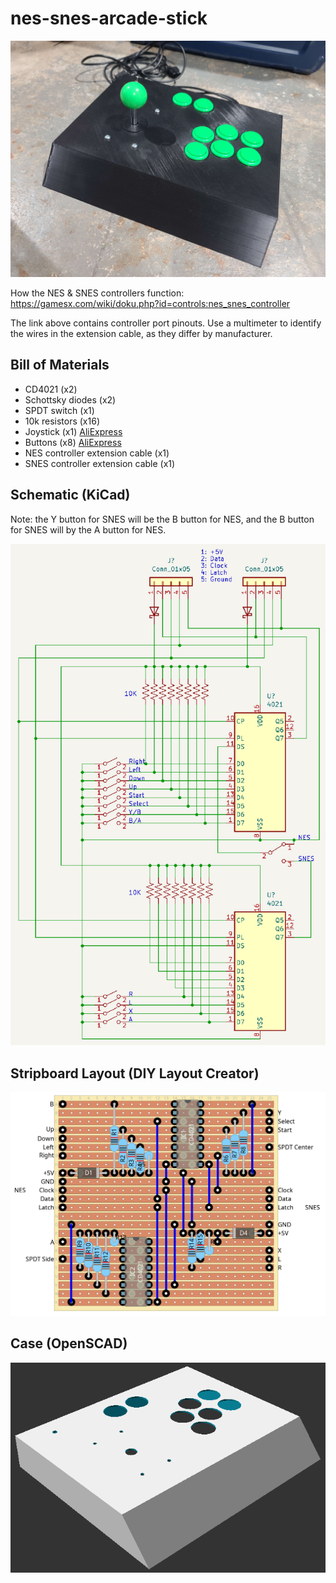 # nes-snes-arcade-stick
![joystick](/images/joystick.jpg)

How the NES & SNES controllers function: https://gamesx.com/wiki/doku.php?id=controls:nes_snes_controller

The link above contains controller port pinouts. Use a multimeter to identify the wires in the extension cable, as they differ by manufacturer.

## Bill of Materials

* CD4021 (x2)
* Schottsky diodes (x2)
* SPDT switch (x1)
* 10k resistors (x16)
* Joystick (x1) [AliExpress](https://www.aliexpress.us/item/2251832847025726.html)
* Buttons (x8) [AliExpress](https://www.aliexpress.us/item/3256801226554958.html)
* NES controller extension cable (x1)
* SNES controller extension cable (x1)

## Schematic (KiCad)

Note: the Y button for SNES will be the B button for NES, and the B button for SNES will by the A button for NES.

![schematic](/images/schematic.png)

## Stripboard Layout (DIY Layout Creator)

![stripboard layout](/images/layout.png)

## Case (OpenSCAD)

![case](/images/case.png)
